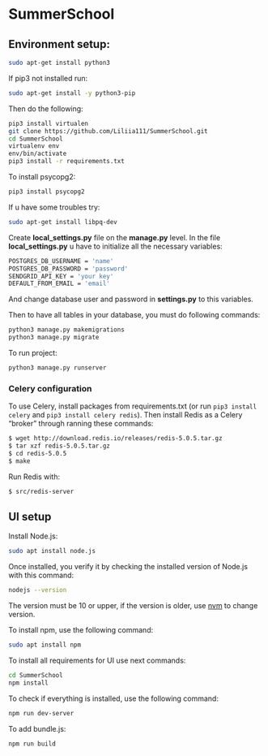 # SummerSchool
## Environment setup:
```bash
sudo apt-get install python3
```
If pip3 not installed run:
```bash
sudo apt-get install -y python3-pip
```
Then do the following:
```bash
pip3 install virtualen
git clone https://github.com/Liliia111/SummerSchool.git
cd SummerSchool
virtualenv env
env/bin/activate
pip3 install -r requirements.txt
```

To install psycopg2:
```bash 
pip3 install psycopg2 
```
If u have some troubles try:
```bash
sudo apt-get install libpq-dev
```
Create **local_settings.py** file on the **manage.py** level. In the file **local_settings.py** u have to initialize all the necessary variables: 
```bash
POSTGRES_DB_USERNAME = 'name'
POSTGRES_DB_PASSWORD = 'password'
SENDGRID_API_KEY = 'your key'
DEFAULT_FROM_EMAIL = 'email'
```
And change database user and password in **settings.py** to this variables.

Then to have all tables in your database, you must do following commands:
```bash
python3 manage.py makemigrations
python3 manage.py migrate
``` 
To run project:
```bash
python3 manage.py runserver
```
### Celery configuration
To use Celery, install packages from requirements.txt (or run ```pip3 install celery``` and ```pip3 install celery redis```). Then install Redis as a Celery “broker” through ranning these commands:
```bash
$ wget http://download.redis.io/releases/redis-5.0.5.tar.gz
$ tar xzf redis-5.0.5.tar.gz
$ cd redis-5.0.5
$ make
```
Run Redis with:
```bash
$ src/redis-server
```
## UI setup
Install Node.js:
```bash
sudo apt install node.js
```
Once installed, you verify it by checking the installed version of Node.js with this command:
```bash
nodejs --version
```
The version must be 10 or upper, if the version is older, use [nvm](https://www.digitalocean.com/community/tutorials/node-js-ubuntu-18-04-ru) to change version.

To install npm, use the following command:
```bash
sudo apt install npm
```

To install all requirements for UI use next commands:
```bash
cd SummerSchool
npm install 
```

To check if everything is installed, use the following command:
```bash
npm run dev-server
```

To add bundle.js:
```bash
npm run build
```

